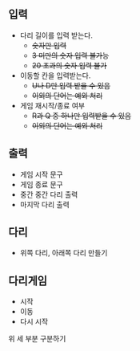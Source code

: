 ## 입력
* 다리 길이를 입력 받는다.
  * ~~숫자만 입력~~
  * ~~3 미만의 숫자 입력 불가능~~
  * ~~20 초과의 숫자 입력 불가~~
* 이동할 칸을 입력받는다.
  * ~~U나 D만 입력 받을 수 있음~~
  * ~~이외의 단어는 예외 처리~~
* 게임 재시작/종료 여부
  * ~~R과 Q 중 하나만 입력받을 수 있음~~
  * ~~이외의 단어는 예외 처리~~

## 출력
* 게임 시작 문구
* 게임 종료 문구
* 중간 중간 다리 출력
* 마지막 다리 출력

## 다리
* 위쪽 다리, 아래쪽 다리 만들기

## 다리게임
* 시작
* 이동
* 다시 시작

위 세 부분 구분하기